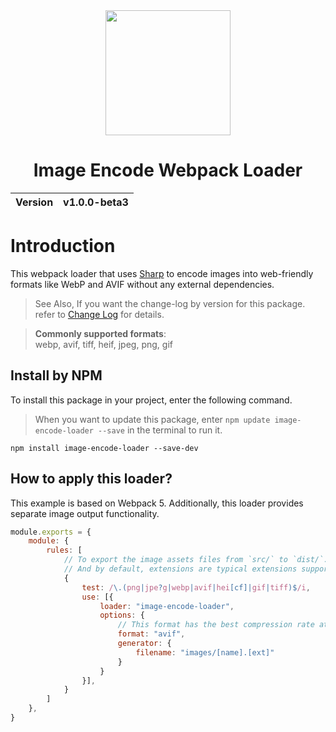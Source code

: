 <div align="center">
  <img width="200px" src="https://github.com/user-attachments/assets/3933881e-5d7f-4675-a4d1-1e67d7d0778e">
  <h1>Image Encode Webpack Loader</h1>
  <table>
        <thead>
          <tr>
            <th>Version</th>
            <th>v1.0.0-beta3</th>
          </tr>
        </tbody>
    </table>
</div>

# Introduction
This webpack loader that uses [Sharp](https://sharp.pixelplumbing.com/) to encode images into web-friendly formats like WebP and AVIF without any external dependencies.

> See Also, If you want the change-log by version for this package. refer to [Change Log](CHANGELOG.md) for details.

> __Commonly supported formats__:<br>
> webp, avif, tiff, heif, jpeg, png, gif

## Install by NPM
To install this package in your project, enter the following command.

> When you want to update this package, enter `npm update image-encode-loader --save` in the terminal to run it.

```
npm install image-encode-loader --save-dev
```

## How to apply this loader?
This example is based on Webpack 5. Additionally, this loader provides separate image output functionality.

```cjs
module.exports = {
    module: {
        rules: [
            // To export the image assets files from `src/` to `dist/`.
            // And by default, extensions are typical extensions supported by Chrome.
            {
                test: /\.(png|jpe?g|webp|avif|hei[cf]|gif|tiff)$/i,
                use: [{
                    loader: "image-encode-loader",
                    options: {
                        // This format has the best compression rate at the moment.
                        format: "avif",
                        generator: {
                            filename: "images/[name].[ext]"
                        }
                    }
                }],
            }
        ]
    },
}
```